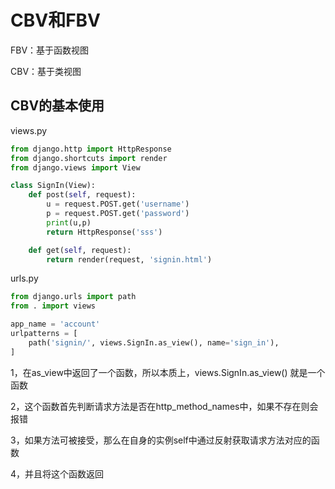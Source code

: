 # CBV和FBV

FBV：基于函数视图

CBV：基于类视图



## CBV的基本使用

views.py

```python
from django.http import HttpResponse
from django.shortcuts import render
from django.views import View

class SignIn(View):
    def post(self, request):
        u = request.POST.get('username')
        p = request.POST.get('password')
        print(u,p)
        return HttpResponse('sss')

    def get(self, request):
        return render(request, 'signin.html')
```

urls.py

```python
from django.urls import path
from . import views

app_name = 'account'
urlpatterns = [
    path('signin/', views.SignIn.as_view(), name='sign_in'),
]
```



1，在as_view中返回了一个函数，所以本质上，views.SignIn.as_view() 就是一个函数

2，这个函数首先判断请求方法是否在http_method_names中，如果不存在则会报错

3，如果方法可被接受，那么在自身的实例self中通过反射获取请求方法对应的函数

4，并且将这个函数返回

